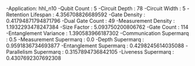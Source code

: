-Application: hhl_n10
-Qubit Count : 5
-Circuit Depth : 78
-Circuit Width : 5
-Retention Lifespan : 4.356708826689592
-Gate Density : 0.41794871794871796
-Dual Gate Count : 49
-Measurement Density : 1.1932293478247384
-Size Factor : 5.093750200806762
-Gate Count : 114
-Entanglement Variance : 1.390583966187302
-Communication Supermarq : 0.5
-Measurement Supermarq : 0.0
-Depth Supermarq : 0.9591836734693877
-Entanglement Supermarq : 0.4298245614035088
-Parallelism Supermarq : 0.3157894736842105
-Liveness Supermarq : 0.4307692307692308
